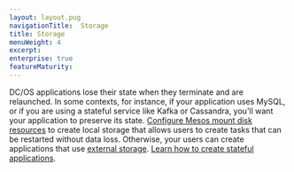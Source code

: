 ```yaml
---
layout: layout.pug
navigationTitle:  Storage
title: Storage
menuWeight: 4
excerpt:
enterprise: true
featureMaturity:
---
```






DC/OS applications lose their state when they terminate and are relaunched. In some contexts, for instance, if your application uses MySQL, or if you are using a stateful service like Kafka or Cassandra, you'll want your application to preserve its state. [Configure Mesos mount disk resources](/1.7/administration/storage/mount-disk-resources/) to create local storage that allows  users to create tasks that can be restarted without data loss. Otherwise, your users can create applications that use [external storage](/1.7/usage/storage/external-storage/). [Learn how to create stateful applications](/1.7/usage/storage/).
